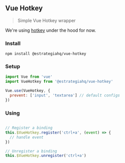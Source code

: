 ## Vue Hotkey

> Simple Vue Hotkey wrapper

We're using [hotkey](https://github.com/jaywcjlove/hotkeys) under the hood for now.


### Install

```
npm install @estrategiahq/vue-hotkey
```

### Setup

```js
import Vue from 'vue'
import VueHotkey from '@estrategiahq/vue-hotkey'

Vue.use(VueHotkey, {
  prevent: ['input', 'textarea'] // default configs
})
```

### Using

```js

// Register a binding
this.$VueHotkey.register('ctrl+a', (event) => {
  // handle event
})

// Unregister a binding
this.$VueHotkey.unregister('ctrl+a')
```
